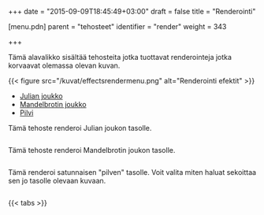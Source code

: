 +++
date = "2015-09-09T18:45:49+03:00"
draft = false
title = "Renderointi"

[menu.pdn]
	parent = "tehosteet"
	identifier = "render"
	weight = 343

+++

Tämä alavalikko sisältää tehosteita jotka tuottavat renderointeja jotka korvaavat olemassa olevan kuvan.

{{< figure src="/kuvat/effectsrendermenu.png" alt="Renderointi efektit" >}}

<div id="tabs">
	<ul class="tabs">
		<li><a href="#Julia">Julian joukko</a></li>
		<li><a href="#Mandelbrot">Mandelbrotin joukko</a></li>
		<li><a href="#Cloud">Pilvi</a></li>
	</ul>
	<div class="tabcontents">
		<div id="Julia">
			<p>Tämä tehoste renderoi Julian joukon tasolle.</p>
			<figure class="border">
				<img src="/resurssit/juliafractal.jpg" alt="">
			</figure>
		</div>
		<div id="Mandelbrot">
			<p>Tämä tehoste renderoi Mandelbrotin joukon tasolle.</p>
			<figure class="border">
				<img src="/resurssit/mandelbrotfractal.jpg" alt="">
			</figure>
		</div>
		<div id="Cloud">
			<p>Tämä renderoi satunnaisen "pilven" tasolle. Voit valita miten haluat sekoittaa sen jo tasolle olevaan kuvaan.</p>
			<figure class="border">
				<img src="/resurssit/clouds.jpg" alt="">
			</figure>
		</div>
	</div>
</div>

{{< tabs >}}
